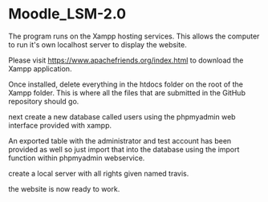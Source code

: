 # Moodle_LSM-2.0
The program runs on the Xampp hosting services. This allows the computer to run it's own localhost server to display the website.

Please visit https://www.apachefriends.org/index.html to download the Xampp application.

Once installed, delete everything in the htdocs folder on the root of the Xampp folder. This is where all the files that are submitted in the GitHub repository should go.

next create a new database called users using the phpmyadmin web interface provided with xampp.

An exported table with the administrator and test account has been provided as well so just import that into the database using the import function within phpmyadmin webservice.

create a local server with all rights given named travis.

the website is now ready to work.